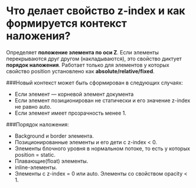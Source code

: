 Что делает свойство z-index и как формируется контекст наложения?
=====================

Определяет **положение элемента по оси Z**. Если элементы перекрываются друг другом (накладываются), это свойство диктует **порядок наложения**. Работает только для элементов у которых свойство position установлено как **absolute/relative/fixed**.

###Новый контекст может быть сформирован в следующих случаях:

* Если элемент — корневой элемент документа
* Если элемент позиционирован не статически и его значение z-index не равно auto.
* Если элемент имеет прозрачность менее 1.

###Порядок наложения:

* Background и border элемента.
* Позиционированные элементы и его дети с z-index < 0.
* Элементы блочного уровня в нормальном потоке, то есть у которых position = static.
* Плавающие(float) элементы.
* inline-элементы.
* Элементы с z-index = 0 или auto. Элементы со свойством opacity < 1.
